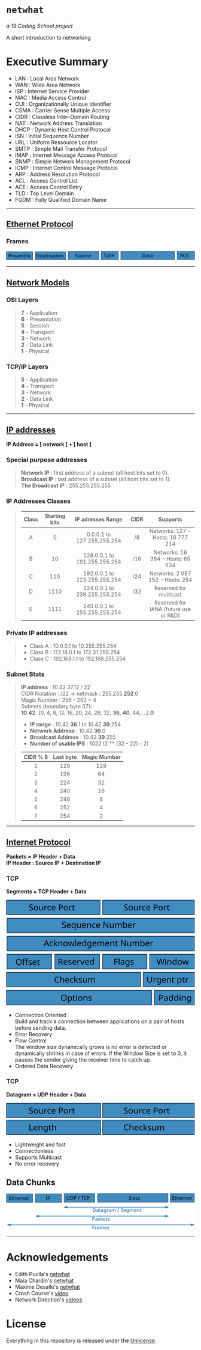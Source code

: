 # ```netwhat```
*a 19 Coding School project*

A short introduction to networking

# Executive Summary

- LAN  : Local Area Network
- WAN  : Wide Area Network
- ISP  : Internet Service Provider
- MAC  : Media Access Control
- OUI  : Organizationally Unique Identifier
- CSMA : Carrier Sense Multiple Access
- CIDR : Classless Inter-Domain Routing
- NAT  : Network Address Translation
- DHCP : Dynamic Host Control Protocol
- ISN  : Initial Sequence Number
- URL  : Uniform Ressource Locator
- SMTP : Simple Mail Transfer Protocol
- IMAP : Internet Message Access Protocol
- SNMP : Simple Network Management Protocol
- ICMP : Internet Control Message Protocol
- ARP  : Address Resolution Protocol
- ACL  : Access Control List
- ACE  : Access Control Entry
- TLD  : Top Level Domain
- FQDM : Fully Qualified Domain Name

***

## [Ethernet Protocol](https://github.com/tderwedu/42cursus/blob/main/04_netwhat/EthernetProtocol.md)
### Frames
![Ethernet_Format](./Images/Ethernet_Format.svg)

***

## [Network Models](https://github.com/tderwedu/42cursus/blob/main/04_netwhat/NetworkModels.md)
### OSI Layers
>**7** - Application  
>**6** - Presentation  
>**5** - Session  
>**4** - Transport  
>**3** - Network  
>**2** - Data Link  
>**1** - Physical  

### TCP/IP Layers
>**5** - Application  
>**4** - Transport  
>**3** - Network  
>**2** - Data Link  
>**1** - Physical  

***

## [IP addresses](https://github.com/tderwedu/42cursus/blob/main/04_netwhat/IPs.md)

**IP Address = [ network ] + [ host ]**  

### Special purpose addresses
> **Network IP** : first address of a subnet (all host bits set to 0).  
> **Broadcast IP** : last address of a subnet (all host bits set to 1).  
> **The Broadcast IP** : 255.255.255.255
### IP Addresses Classes
 > | Class| Starting bits  | IP adresses Range               | CIDR |  Supports                             |
 > | :--: | :------------: | :-----------------------------: | :--: | :-----------------------------------: |
 > |   A  | 0              |  0.0.0.1    to  127.255.255.254 |  /8  | Networks: 127 - Hosts: 16 777 214     |
 > |   B  | 10             |  128.0.0.1  to  191.255.255.254 |  /16 | Networks: 16 384 - Hosts: 65 534      |
 > |   C  | 110            |  192.0.0.1  to  223.255.255.254 |  /24 | Networks: 2 097 152 - Hosts: 254      |
 > |   D  | 1110           |  224.0.0.1  to  239.255.255.254 |  /32 | Reserved for multicast                |
 > |   E  | 1111           |  240.0.0.1  to  255.255.255.254 |      | Reserved for IANA (future use or R&D) |

### Private IP addresses
 > - Class A : 10.0.0.1		to 10.255.255.254
 > - Class B : 172.16.0.1	to 172.31.255.254
 > - Class C : 192.168.1.1	to 192.168.255.254

### Subnet Stats
> **IP address** : 10.42.37.12 / 22  
> CIDR Notation : /22 -> netmask : 255.255.**252**.0  
> Magic Number : 256 - 252 = 4  
> Subnets (boundary byte 37):  
> **10.42.** [0, 4, 8, 12, 16, 20, 24, 28, 32, **36**, **40**, 44, ...]**.0**
> - **IP range** : 10.42.**36**.1 to 10.42.**39**.254
> - **Network Address** : 10.42.**36**.0
> - **Broadcast Address** : 10.42.**39**.255
> - **Number of usable IPS** : 1022 (2 ** (32 - 22) - 2)

> | CIDR % 8 | Last byte | Magic Mumber |
> | :------: | :-------: | :----------: |
> |    1     |    128    |      128     |
> |    2     |    196    |       64     |
> |    3     |    224    |       32     |
> |    4     |    240    |       16     |
> |    5     |    248    |        8     |
> |    6     |    252    |        4     |
> |    7     |    254    |        2     |

***

## [Internet Protocol](https://github.com/tderwedu/42cursus/blob/main/04_netwhat/InternetProtocol.md)

**Packets = IP Header + Data**  
**IP Header : Source IP + Destination IP**


### TCP

**Segments = TCP Header + Data** 

![TCP_Header](./Images/TCP_Header.svg)
- Connection Oriented  
	Build and track a connection between applications on a pair of hosts before sending data.
- Error Recovery
- Flow Control  
	The window size dynamically grows is no error is detected or dynamically shrinks in case of errors. If the  Window Size is set to 0, it pauses the sender giving the receiver time to catch up.
- Ordered Data Recovery

### TCP

**Datagram = UDP Header + Data**

![UDP_Header](./Images/UDP_Header.svg)
- Lightweight and fast 
- Connectionless
- Supports Multicast
- No error recovery

## Data Chunks

![Domains](./Images/Headers.svg)

***

# Acknowledgements
- Edith Puclla's [netwhat](https://github.com/edithturn/42-silicon-valley-netwhat)  
- Maia Chardin's [netwhat](https://github.com/Mazoise/NETWHAT_DOC/blob/master/research.md)  
- Maxime Desalle's [netwhat](https://github.com/maxdesalle/42/tree/main/netwhat)  
- Crash Course's [video](https://www.youtube.com/watch?v=guvsH5OFizE&feature=emb_title)  
- Network Direction's [videos](https://www.youtube.com/watch?v=cNwEVYkx2Kk&list=PLDQaRcbiSnqF5U8ffMgZzS7fq1rHUI3Q8)

# License
Everything in this repository is released under the [Unlicense](https://github.com/maxdesalle/42/blob/main/LICENSE).
